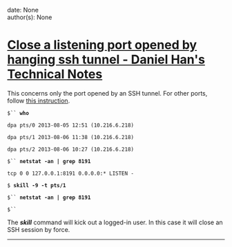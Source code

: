 
date: None  
author(s): None  

# [Close a listening port opened by hanging ssh tunnel - Daniel Han's Technical Notes](https://sites.google.com/site/xiangyangsite/home/technical-tips/linux-unix/common-tips/close-a-listening-port-opened-by-hanging-ssh-tunnel)

This concerns only the port opened by an SSH tunnel. For other ports, follow [this instruction](http://superuser.com/questions/127863/manually-closing-a-port-from-commandline).

`$`` `**`who`**

`dpa pts/0 2013-08-05 12:51 (10.216.6.218)`

`dpa pts/1 2013-08-06 11:38 (10.216.6.218)`

`dpa pts/2 2013-08-06 10:27 (10.216.6.218)`

`$`` `**`netstat -an | grep 8191`**

`tcp 0 0 127.0.0.1:8191 0.0.0.0:* LISTEN - `

`$ `**`skill -9 -t pts/1`**

`$`` `**`netstat -an | grep 8191`**

`$`` `

The **_skill_** command will kick out a logged-in user. In this case it will close an SSH session by force.  
  
---

